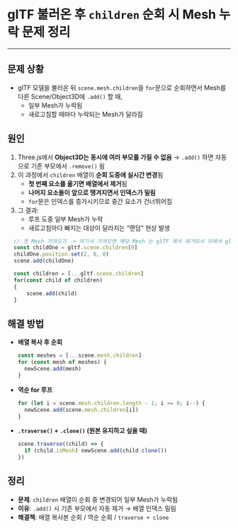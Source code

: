 # glTF 불러온 후 `children` 순회 시 Mesh 누락 문제 정리

---

>

## 문제 상황

- glTF 모델을 불러온 뒤 `scene.mesh.children`을 `for`문으로 순회하면서 Mesh를 다른 Scene/Object3D에 `.add()` 할 때,
  - 일부 Mesh가 누락됨
  - 새로고침할 때마다 누락되는 Mesh가 달라짐

## 원인

1. Three.js에서 **Object3D는 동시에 여러 부모를 가질 수 없음**
    → `.add()` 하면 자동으로 기존 부모에서 `.remove()` 됨
2. 이 과정에서 `children` 배열이 **순회 도중에 실시간 변경**됨
   - **첫 번째 요소를 옮기면 배열에서 제거**됨
   - **나머지 요소들이 앞으로 땡겨지면서 인덱스가 밀림**
   - `for`문은 인덱스를 증가시키므로 중간 요소가 건너뛰어짐
3. 그 결과:
   - 루프 도중 일부 Mesh가 누락
   - 새로고침마다 빠지는 대상이 달라지는 “랜덤” 현상 발생

```js
  // 첫 Mesh 가져오기 -> 여기서 가져오면 해당 Mesh 는 glTF 에서 제거되서 뒤에서 gltfScene 복제할때 추가 안됨 
  const childOne = gltf.scene.children[0]
  childOne.position.set(2, 0, 0)
  scene.add(childOne)

  const children = [...gltf.scene.children]
  for(const child of children)
  {
      scene.add(child)
  }
```

## 해결 방법

- **배열 복사 후 순회**

  ```js
  const meshes = [...scene.mesh.children]
  for (const mesh of meshes) {
    newScene.add(mesh)
  }
  ```

- **역순 for 루프**

  ```js
  for (let i = scene.mesh.children.length - 1; i >= 0; i--) {
    newScene.add(scene.mesh.children[i])
  }
  ```

- **`.traverse()` + `.clone()` (원본 유지하고 싶을 때)**

  ```js
  scene.traverse((child) => {
    if (child.isMesh) newScene.add(child.clone())
  })
  ```

## 정리

- **문제**: `children` 배열이 순회 중 변경되어 일부 Mesh가 누락됨
- **이유**: `.add()` 시 기존 부모에서 자동 제거 → 배열 인덱스 밀림
- **해결책**: 배열 복사본 순회 / 역순 순회 / `traverse + clone`